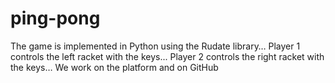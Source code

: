 # ping-pong
The game is implemented in Python using the Rudate library…
Player 1 controls the left racket with the keys... Player 2 controls the right racket with the keys…
We work on the platform and on GitHub
